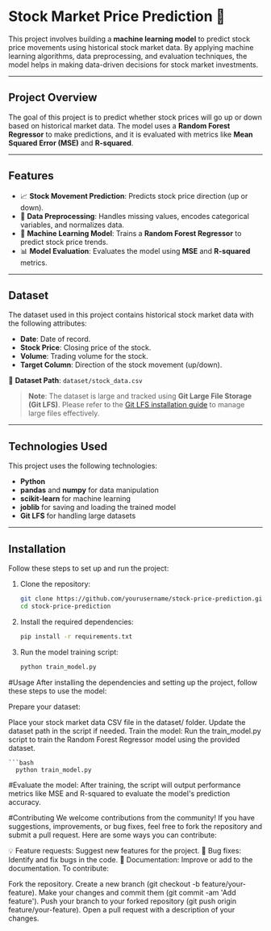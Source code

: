 # **Stock Market Price Prediction** 🚀

This project involves building a **machine learning model** to predict stock price movements using historical stock market data. By applying machine learning algorithms, data preprocessing, and evaluation techniques, the model helps in making data-driven decisions for stock market investments.

---

## **Project Overview**  
The goal of this project is to predict whether stock prices will go up or down based on historical market data. The model uses a **Random Forest Regressor** to make predictions, and it is evaluated with metrics like **Mean Squared Error (MSE)** and **R-squared**.

---

## **Features**  
- 📈 **Stock Movement Prediction**: Predicts stock price direction (up or down).
- 🔄 **Data Preprocessing**: Handles missing values, encodes categorical variables, and normalizes data.
- 🧠 **Machine Learning Model**: Trains a **Random Forest Regressor** to predict stock price trends.
- 📊 **Model Evaluation**: Evaluates the model using **MSE** and **R-squared** metrics.

---

## **Dataset**  
The dataset used in this project contains historical stock market data with the following attributes:  
- **Date**: Date of record.  
- **Stock Price**: Closing price of the stock.  
- **Volume**: Trading volume for the stock.  
- **Target Column**: Direction of the stock movement (up/down).

📁 **Dataset Path**: `dataset/stock_data.csv`

> **Note**: The dataset is large and tracked using **Git Large File Storage (Git LFS)**. Please refer to the [Git LFS installation guide](https://git-lfs.github.com/) to manage large files effectively.

---

## **Technologies Used**  
This project uses the following technologies:  
- **Python**  
- **pandas** and **numpy** for data manipulation  
- **scikit-learn** for machine learning  
- **joblib** for saving and loading the trained model  
- **Git LFS** for handling large datasets

---

## **Installation**  
Follow these steps to set up and run the project:

1. Clone the repository:  
   ```bash
   git clone https://github.com/yourusername/stock-price-prediction.git
   cd stock-price-prediction
2. Install the required dependencies:
   ```bash
   pip install -r requirements.txt
3. Run the model training script:
    ```bash
    python train_model.py
#Usage
After installing the dependencies and setting up the project, follow these steps to use the model:

Prepare your dataset:

Place your stock market data CSV file in the dataset/ folder.
Update the dataset path in the script if needed.
Train the model:
Run the train_model.py script to train the Random Forest Regressor model using the provided dataset.

    ```bash
      python train_model.py
#Evaluate the model:
After training, the script will output performance metrics like MSE and R-squared to evaluate the model's prediction accuracy.

#Contributing
We welcome contributions from the community! If you have suggestions, improvements, or bug fixes, feel free to fork the repository and submit a pull request. Here are some ways you can contribute:

💡 Feature requests: Suggest new features for the project.
🐞 Bug fixes: Identify and fix bugs in the code.
📖 Documentation: Improve or add to the documentation.
To contribute:

Fork the repository.
Create a new branch (git checkout -b feature/your-feature).
Make your changes and commit them (git commit -am 'Add feature').
Push your branch to your forked repository (git push origin feature/your-feature).
Open a pull request with a description of your changes.

